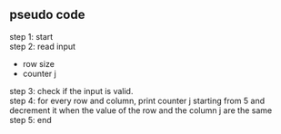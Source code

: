 ## pseudo code  
step 1: start  
step 2: read input  
- row size  
- counter j

step 3: check if the input is valid.  
step 4: for every row and column, print counter j starting from 5 and decrement it when the value of the row and the column j are the same   
step 5: end  